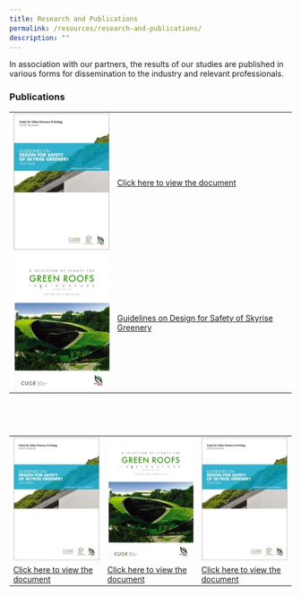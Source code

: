 ```yaml
---
title: Research and Publications
permalink: /resources/research-and-publications/
description: ""
---
```

In association with our partners, the results of our studies are published in various forms for dissemination to the industry and relevant professionals.

### Publications

<table>
	<tbody>
		<tr>
		<td><img style="width:200px" src="/images/Icons/guidelines-on-design-for-safety-of-skyrise-greenery_icon.jpg"></td>
		<td><a href="https://botanicgardensshop.sg/collections/books/products/cs-e11-design-for-safety-of-skyrise-greenery"> Click here to view the document</a></td>
	</tr>
	<tr>
		<td><img style="width:200px" src="/images/Icons/a-selection-of-plants-for-green-roofs-in-singapore-2nd-edition.png"></td>
		<td><a href="www.google.com"> Guidelines on Design for Safety of Skyrise Greenery</a></td>
	</tr>
</tbody>
</table>






&nbsp;&nbsp;&nbsp;&nbsp;&nbsp;&nbsp;&nbsp;&nbsp;&nbsp;&nbsp;&nbsp;&nbsp;&nbsp;&nbsp;&nbsp;&nbsp;&nbsp;&nbsp;&nbsp;&nbsp;&nbsp;&nbsp;&nbsp; 



&nbsp;&nbsp;&nbsp;&nbsp;&nbsp;&nbsp;&nbsp;&nbsp;&nbsp;&nbsp;&nbsp;&nbsp;&nbsp;&nbsp;&nbsp;&nbsp;&nbsp;&nbsp;&nbsp;&nbsp;&nbsp;&nbsp;&nbsp; 
&nbsp;&nbsp;&nbsp;&nbsp;&nbsp;&nbsp;&nbsp;&nbsp;&nbsp;&nbsp;&nbsp; <table><tbody><tr><td><img style="width:200px" src="/images/Icons/guidelines-on-design-for-safety-of-skyrise-greenery_icon.jpg"></td>

<td><img style="width:200px" src="/images/Icons/a-selection-of-plants-for-green-roofs-in-singapore-2nd-edition.png"></td>

<td><img style="width:200px" src="/images/Icons/guidelines-on-design-for-safety-of-skyrise-greenery_icon.jpg"></td></tr><tr><td><a href="https://botanicgardensshop.sg/collections/books/products/cs-e11-design-for-safety-of-skyrise-greenery"> Click here to view the document</a></td><td><a href="www.google.com"> Click here to view the document</a></td>
							
<td><a href="www.google.com"> Click here to view the document</a></td></tr>

</tbody>
</table>